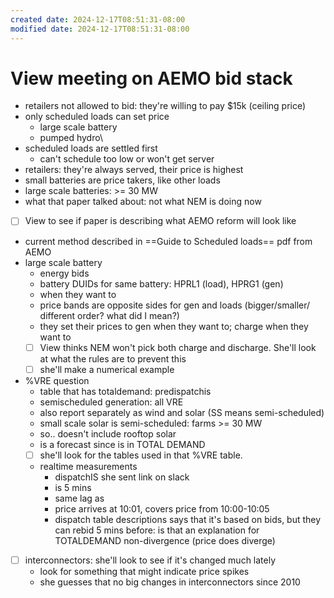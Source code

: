 ```yaml
---
created date: 2024-12-17T08:51:31-08:00
modified date: 2024-12-17T08:51:31-08:00
---
```

# View meeting on AEMO bid stack
- retailers not allowed to bid: they're willing to pay $15k (ceiling price)
- only scheduled loads can set price
	- large scale battery
	- pumped hydro\
- scheduled loads are settled first
	- can't schedule too low or won't get server
- retailers: they're always served, their price is highest
- small batteries are price takers, like other loads
- large scale batteries: >= 30 MW
- what that paper talked about: not what NEM is doing now
- [ ] View to see if paper is describing what AEMO reform will look like
- current method described in ==Guide to Scheduled loads== pdf from AEMO
- large scale battery 
	- energy bids
	- battery DUIDs for same battery:  HPRL1 (load), HPRG1 (gen)
	- when they want to 
	- price bands are opposite sides for gen and loads (bigger/smaller/  different order?  what did I mean?)
	- they set their prices to gen when they want to; charge when they want to
	- [ ] View thinks NEM won't pick both charge and discharge.  She'll look at what the rules are to prevent this
	- [ ] she'll make a numerical example
- %VRE question
	- table that has totaldemand: predispatchis
	- semischeduled generation: all VRE
	- also report separately as wind and solar (SS means semi-scheduled)
	- small scale solar is semi-scheduled: farms >= 30 MW
	- so.. doesn't include rooftop solar
	- is a forecast since is in TOTAL DEMAND
	- [ ] she'll look for the tables used in that %VRE table.
	- realtime measurements
		- dispatchIS she sent link on slack
		- is 5 mins
		- same lag as 
		- price arrives at 10:01, covers price from 10:00-10:05
		- dispatch table descriptions says that it's based on bids, but they can rebid 5 mins before: is that an explanation for TOTALDEMAND non-divergence (price does diverge)
- [ ] interconnectors: she'll look to see if it's changed much lately
	- look for something that might indicate price spikes
	- she guesses that no big changes in interconnectors since 2010
